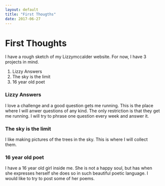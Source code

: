```yaml
---
layout: default
title: "First Thougths"
date: 2017-06-27
---
```


# First Thoughts

I have a rough sketch of my Lizzymccalder website. For now, I have 3 projects in mind. 

<ol>
<li>Lizzy Answers</li>
<li>The sky is the limit</li>
<li>16 year old poet</li>
</ol>

### Lizzy Answers
I love a challenge and a good question gets me running. This is the place where I will anwer questions of any kind. The only restriction is that they get me running. I will try to phrase one question every week and answer it.

### The sky is the limit
I like making pictures of the trees in the sky. This is where I will collect them.

### 16 year old poet
I have a 16 year old girl inside me. She is not a happy soul, but has when she expresses herself she does so in such beautiful poetic language. I would like to try to post some of her poems.
